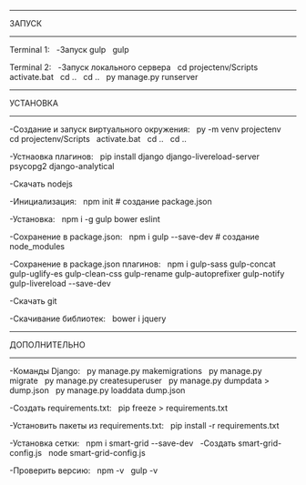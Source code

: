 ﻿________________________________________________________________

ЗАПУСК
________________________________________________________________

Terminal 1:  
-Запуск gulp  
gulp

Terminal 2:  
-Запуск локального сервера  
cd projectenv/Scripts  
activate.bat  
cd ..  
cd ..  
py manage.py runserver


________________________________________________________________

УСТАНОВКА
________________________________________________________________

-Создание и запуск виртуального окружения:  
py -m venv projectenv  
cd projectenv/Scripts  
activate.bat  
cd ..  
cd ..

-Устнаовка плагинов:  
pip install django django-livereload-server psycopg2 django-analytical

-Скачать nodejs

-Инициализация:  
npm init  		# создание package.json

-Установка:  
npm i -g gulp bower eslint

-Сохранение в package.json:  
npm i gulp --save-dev	        # создание node_modules

-Сохранение в package.json плагинов:  
npm i gulp-sass gulp-concat gulp-uglify-es gulp-clean-css gulp-rename gulp-autoprefixer gulp-notify gulp-livereload --save-dev

-Скачать git

-Скачивание библиотек:  
bower i jquery


________________________________________________________________

ДОПОЛНИТЕЛЬНО
________________________________________________________________

-Команды Django:  
py manage.py makemigrations  
py manage.py migrate  
py manage.py createsuperuser  
py manage.py dumpdata > dump.json  
py manage.py loaddata dump.json

-Создать requirements.txt:  
pip freeze > requirements.txt

-Установить пакеты из requirements.txt:  
pip install -r requirements.txt

-Установка сетки:  
npm i smart-grid --save-dev  
-Создать smart-grid-config.js  
node smart-grid-config.js

-Проверить версию:  
npm -v  
gulp -v
